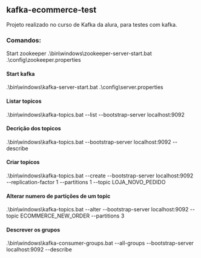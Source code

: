 ## kafka-ecommerce-test

Projeto realizado no curso de Kafka da alura, para testes com kafka.

### Comandos:

Start zookeeper
.\bin\windows\zookeeper-server-start.bat .\config\zookeeper.properties

#### Start kafka
.\bin\windows\kafka-server-start.bat .\config\server.properties

#### Listar topicos
.\bin\windows\kafka-topics.bat --list --bootstrap-server localhost:9092

#### Decrição dos topicos
.\bin\windows\kafka-topics.bat --bootstrap-server localhost:9092 --describe

#### Criar topicos
.\bin\windows\kafka-topics.bat --create --bootstrap-server localhost:9092 --replication-factor 1 --partitions 1 --topic LOJA_NOVO_PEDIDO

#### Alterar numero de partições de um topic
.\bin\windows\kafka-topics.bat --alter --bootstrap-server localhost:9092 --topic ECOMMERCE_NEW_ORDER --partitions 3

#### Descrever os grupos 
.\bin\windows\kafka-consumer-groups.bat --all-groups --bootstrap-server localhost:9092 --describe
